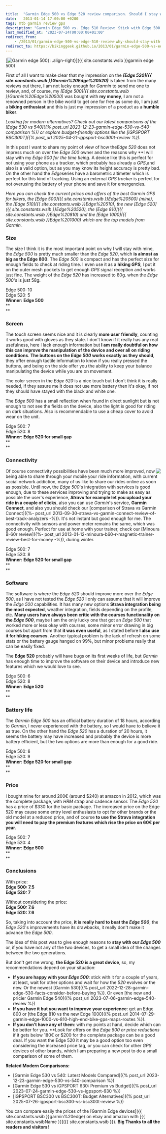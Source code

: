 ```yaml
---

title:  "Garmin Edge 500 vs Edge 520 review comparison. Should I stay with the Edge 500?"
date:   2013-01-14 17:00:00 +0200
tags: mtb garmin review gps
description: "Garmin Edge 500 vs. Edge 510 Review: Stick with Edge 500 - A comparative analysis highlighting why sticking with the Garmin Edge 500 model is recommended."
last_modified_at: '2023-07-24T00:00:00+01:00'
redirect_from:
    - /2013/01/garmin-edge-500-vs-edge-510-review-why-should-stay-with-edge-500.html
redirect_to: https://bikinggeek.github.io/2013/01/garmin-edge-500-vs-edge-520-review-why-should-stay-with-edge-500.html
---
```


[![Garmin edge 500](https://i.imgur.com/ZAlc9GQm.jpg){: .align-right}]({{ site.constants.wsib }}garmin edge 500)

First of all I want to make clear that my impression on the ***[Edge 520]({{ site.constants.wsib }}Garmin%20Edge%20520)*** is taken from the many reviews out there, I am not lucky enough for *Garmin* to send me one to review, and, of course, my *[Edge 500]({{ site.constants.wsib }}Garmin%20Edge%20500)* was bought with **my money**, I am not a renowned person in the bike world to get one for free as some do, I am just a **biking enthusiast** and this is just my impression of a product as a **humble biker**.

*Looking for modern alternatives? Check out our latest comparisons of the [Edge 530 vs 540]({% post_url 2023-12-23-garmin-edge-530-vs-540-comparison %}) or explore budget-friendly options like the [iGPSPORT BSC300T]({% post_url 2025-04-21-igpsport-bsc300t-review %}).*

In this post I want to share my point of view of how the*Edge 520* does not impress much on over the *Edge 500* owner and the reasons why **I will stay with my *Edge 500 *for the time being**. A device like this is perfect for not using your phone as a tracker, which probably has already a *GPS*,and also is a valid option, but as you may know its height accuracy is pretty bad. On the other hand the *Edge*series have a barometric altimeter which is perfect for this kind of tracking. Using an external *GPS tracker* is perfect for not overusing the battery of your phone and save it for emergencies.

*Here you can check the current prices and offers of the best Garmin GPS for bikers, the [Edge 500]({{ site.constants.wsib }}Edge%20500) (mine), the [Edge 510]({{ site.constants.wsib }}Edge%20510), the new [Edge 520]({{ site.constants.wsib }}Edge%20520), the [Edge 810]({{ site.constants.wsib }}Edge%20810) and the [Edge 1000]({{ site.constants.wsib }}Edge%201000) which are the top models from Garmin.*

### Size

The size I think it is the most important point on why I will stay with mine, the *Edge 500* is pretty much smaller than the *Edge 520*, which **is almost as big as the Edge 800**. The *Edge 500* is compact and has the perfect size for enough fields to check at riding time. I even use it as a **hiking *GPS***, I put it on the outer mesh pockets to get enough *GPS* signal reception and works just fine. The weight of the *Edge 520* has increased to 80g. when the *Edge 500*'s is just 58g.

Edge 500: 10\
Edge 520: 5\
**Winner: Edge 500**\
**\
**

### Screen

The touch screen seems nice and it is clearly **more user friendly**, counting it works good with gloves as they state. I don't know if it really has any real usefulness, here I lack enough information but **I am really doubtful on how this can improve the manipulation of the device and over all on riding conditions**. **The buttons on the *Edge 500* works exactly as they should**, they offer enough tactile information to know if you really pressed the buttons, and being on the side offer you the ability to keep your balance manipulating the device while you are on movement.

The color screen in the *Edge 520* is a nice touch but I don't think it is really needed, if they assure me it does not use more battery then it's okay, if not they should have stayed with the black and white one.

The *Edge 500* has a small reflection when found in direct sunlight but is not enough to not see the fields on the device, also the light is good for riding on dark situations. Also is recommendable to use a cheap cover to avoid wear on the unit.

Edge 500: 7\
Edge 520: 8\
**Winner: Edge 520 for small gap**\
**\
**

### Connectivity

<a href='{{ site.constants.wsib }}garmin%20edge%20cover'><img style="float: right;" src="https://i.imgur.com/XXJzySPm.jpg"></a>

Of course connectivity possibilities have been much more improved, now being able to share through your mobile your ride information, with current social network addiction, many of us like to share our rides online as soon as possible. Until now, the *Edge 500*'s integration with services is good enough, due to these services improving and trying to make as easy as possible the user's experience, ***Strava* for example let you upload your ride in a couple of clicks**, also you can use *Garmin*'s service, **Garmin Connect**, and also you should check our [comparison of Strava vs Garmin Connect]({%- post_url 2013-09-30-strava-vs-garmin-connect-review-of-best-track-analyzers -%}). It's not instant but good enough for me. The connectivity with sensors and power meter remains the same, which was good enough. Perfect for use at home with your trainer, check our [Minoura B-60r review]({%- post_url 2013-01-12-minoura-b60-r-magnetic-trainer-review-best-for-money -%}), during winter.

Edge 500: 7\
Edge 520: 8\
**Winner: Edge 520 for small gap**\
**\
**

### Software

The software is where the *Edge 520* should improve more over the *Edge 500*, as I have not tested the *Edge 520* I only can assume that it will improve the *Edge 500* capabilities. It has many new options **Strava integration being the most expected**, weather integration, fields depending on the profile, etc. **Many users have always been critic with the courses functionality on the *Edge 500***, maybe I am the only lucky one that got an *Edge 500* that worked more or less okay with courses, some minor error drawing in big courses but apart from that **it was even useful**, as I stated before **I also use it for hiking courses**. Another typical problem is the lack of refresh on some stats or the battery gauge hanged on 99%, but minor problems really that can be easily fixed.

The **Edge 520** probably will have bugs on its first weeks of life, but *Garmin* has enough time to improve the software on their device and introduce new features which we would love to see.

Edge 500: 6\
Edge 520: 8\
**Winner: Edge 520**\
**\
**

### Battery life

The *Garmin Edge 500* has an official battery duration of 18 hours, according to *Garmin*, I never experienced with the battery, so I would have to believe it as true. On the other hand the *Edge 520* has a duration of 20 hours, it seems the battery may have increased and probably the device is more battery efficient, but the two options are more than enough for a good ride.

Edge 500: 8\
Edge 520: 9\
**Winner: Edge 520 for small gap**\
**\
**

### Price

I bought mine for around 200€ (around $240) at amazon in 2012, which was the complete package, with *HRM* strap and cadence sensor. The *Edge 520* has a price of $330 for the basic package. The increased price on the Edge 520 may cause some entry level enthusiasts to opt for other brands or the old model at a reduced price, and of course **to use the Strava integration you will need to pay the premium features which rise the price on 60€ per year**.

Edge 500: 7\
Edge 520: 4\
**Winner: Edge 500**\
**\
**

### Conclusions

With price:\
**Edge 500: 7.5**\
**Edge 520: 7**

Without considering the price:\
**Edge 500: 7.6**\
**Edge 520: 7.6**

So, taking into account the price, **it is really hard to beat the *Edge 500***, the *Edge 520*'s improvements have its drawbacks, it really don't make it advance the *Edge 500*.

The idea of this post was to give enough reasons to **stay with our *Edge 500*** or, if you have not any of the two devices, to get a small idea of the changes between the two generations.

But don't get me wrong, **the Edge 520 is a great device**, so, my recommendations depend on your situation:

- **If you are happy with your *Edge 500***: stick with it for a couple of years, at least, wait for other options and wait for how the *520* evolves or the new. Or the newest [Garmin 530]({% post_url 2022-12-28-garmin-edge-530-facts-consider-before-buying %}). Or even [the new and pricier Garmin Edge 540]({% post_url 2023-07-06-garmin-edge-540-review %})
- **If you have it but you want to improve your experience**: get an Edge 800 or [the Edge 810 vs the new Edge 1000]({% post_url 2014-07-29-garmin-edge-1000-vs-810-high-end-bike-gps-maps-routes %}).
- **If you don't have any of them**: with my points at hand, decide which can be better for you. **Look for offers on the *Edge 500 *or price reductions** if it gets below 180€ or $200 for the complete package can be a good deal. If you want the Edge 520 it may be a good option too even considering the increased price tag, or you can check for other *GPS* devices of other brands, which I am preparing a new post to do a small comparison of some of them.

**Related Modern Comparisons:**

- [Garmin Edge 530 vs 540: Latest Models Compared]({% post_url 2023-12-23-garmin-edge-530-vs-540-comparison %})
- [Garmin Edge 530 vs iGPSPORT 630: Premium vs Budget]({% post_url 2023-07-24-garmin-edge-530-vs-igpsport-630 %})
- [iGPSPORT BSC300 vs BSC300T: Budget Alternatives]({% post_url 2025-07-26-igpsport-bsc300-vs-bsc300t-review %})

You can compare easily the prices of the [Garmin Edge devices]({{ site.constants.wsib }}garmin%20edge) on ebay and amazon with [{{ site.constants.wsibName }}]({{ site.constants.wsib }}). **Big Thanks to all the readers and visitors!**

